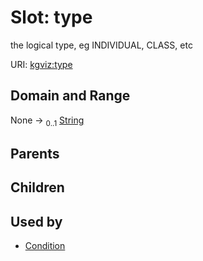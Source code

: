 
# Slot: type


the logical type, eg INDIVIDUAL, CLASS, etc

URI: [kgviz:type](https://w3id.org/kgviz/type)


## Domain and Range

None &#8594;  <sub>0..1</sub> [String](types/String.md)

## Parents


## Children


## Used by

 * [Condition](Condition.md)
